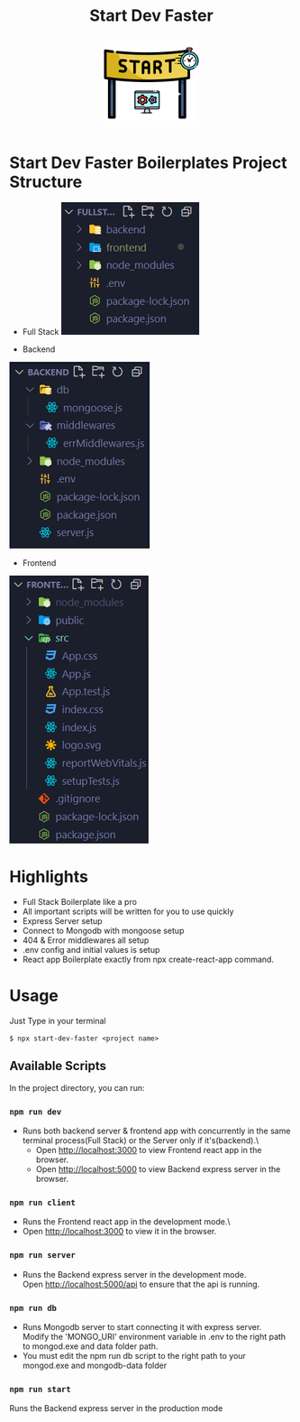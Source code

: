 <h1 align="center">Start Dev Faster
<p align="center"><img src="/images/Logo.png"/></p></h1>

# Start Dev Faster Boilerplates Project Structure

- Full Stack
  <img src="/images/fullstack.png"/>

- Backend

<img src="/images/backend.png"/>

- Frontend

<img src="/images/frontend.png"/>

# Highlights

- Full Stack Boilerplate like a pro
- All important scripts will be written for you to use quickly
- Express Server setup
- Connect to Mongodb with mongoose setup
- 404 & Error middlewares all setup
- .env config and initial values is setup
- React app Boilerplate exactly from npx create-react-app command.

# Usage

Just Type in your terminal

```shell
$ npx start-dev-faster <project name>
```

## Available Scripts

In the project directory, you can run:

### `npm run dev`

- Runs both backend server & frontend app with concurrently in the same terminal process(Full Stack) or the Server only if it's(backend).\
  - Open [http://localhost:3000](http://localhost:3000) to view Frontend react app in the browser.
  - Open [http://localhost:5000](http://localhost:5000) to view Backend express server in the browser.

### `npm run client`

- Runs the Frontend react app in the development mode.\
- Open [http://localhost:3000](http://localhost:3000) to view it in the browser.

### `npm run server`

- Runs the Backend express server in the development mode.\
  Open [http://localhost:5000/api](http://localhost:5000/api) to ensure that the api is running.

### `npm run db`

- Runs Mongodb server to start connecting it with express server.\
  Modify the 'MONGO_URI' environment variable in .env to the right path to mongod.exe and data folder path.
- You must edit the npm run db script to the right path to your mongod.exe and mongodb-data folder

### `npm run start`

Runs the Backend express server in the production mode
